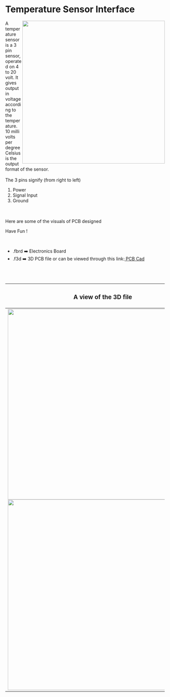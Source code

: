 <h1>Temperature Sensor Interface</h1>

<div>
   <img width=450 align=right src="https://github.com/Curovearth/Dive-into-Electronics/blob/main/PCB%20Designs/11-LCD/img1.png"/>
   <p>A temperature sensor is a 3 pin sensor, operated on 4 to 20 volt. It gives output in voltage according to the temperature. 10 milli volts per degree Celsius is the output format of the sensor.<br><br>
        The 3 pins signify (from right to left)
      <ol>
        <li>Power</li>
        <li>Signal Input</li>
        <li>Ground</li>
      </ol>
  <br><br>Here are some of the visuals of PCB designed<br>
        
   Have Fun !
  </p>
<br>

   - .fbrd ➡️ Electronics Board
   - .f3d  ➡️ 3D PCB file or can be viewed through this link:<a href="https://a360.co/3rheHmj"> PCB Cad</a>
   
   
<br> <br> 
<div align=center>
   
| <h3>A view of the 3D file</h2> | <h3>Schematic Diagram for PCB</h3> |      
| --- | --- |
| <img width=600 align=center src="https://github.com/Curovearth/Dive-into-Electronics/blob/main/PCB%20Designs/11-LCD/img2.png"/><br><img width=600 align=center src="https://github.com/Curovearth/Dive-into-Electronics/blob/main/PCB%20Designs/11-LCD/img3.png"/> |    <img width="400" src="https://github.com/Curovearth/Dive-into-Electronics/blob/main/PCB%20Designs/11-LCD/pcb_view.png"> | 
 
</div>

 
